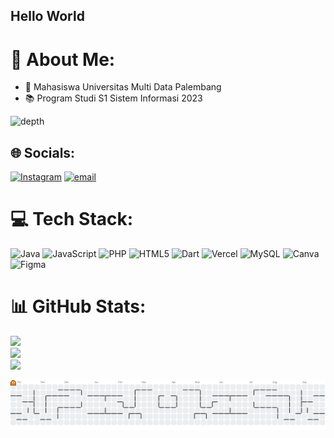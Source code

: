 ## Hello World

# 💫 About Me:
- 🏫 Mahasiswa Universitas Multi Data Palembang
- 📚  Program Studi S1 Sistem Informasi 2023

![depth](gif/depth.gif)


## 🌐 Socials:
[![Instagram](https://img.shields.io/badge/Instagram-%23E4405F.svg?logo=Instagram&logoColor=white)](https://instagram.com/rafael_eh_) [![email](https://img.shields.io/badge/Email-D14836?logo=gmail&logoColor=white)](mailto:rafaelebenhard38@gmail.com)

# 💻 Tech Stack:
![Java](https://img.shields.io/badge/java-%23ED8B00.svg?style=for-the-badge&logo=openjdk&logoColor=white) ![JavaScript](https://img.shields.io/badge/javascript-%23323330.svg?style=for-the-badge&logo=javascript&logoColor=%23F7DF1E) ![PHP](https://img.shields.io/badge/php-%23777BB4.svg?style=for-the-badge&logo=php&logoColor=white) ![HTML5](https://img.shields.io/badge/html5-%23E34F26.svg?style=for-the-badge&logo=html5&logoColor=white) ![Dart](https://img.shields.io/badge/dart-%230175C2.svg?style=for-the-badge&logo=dart&logoColor=white) ![Vercel](https://img.shields.io/badge/vercel-%23000000.svg?style=for-the-badge&logo=vercel&logoColor=white) ![MySQL](https://img.shields.io/badge/mysql-4479A1.svg?style=for-the-badge&logo=mysql&logoColor=white) ![Canva](https://img.shields.io/badge/Canva-%2300C4CC.svg?style=for-the-badge&logo=Canva&logoColor=white) ![Figma](https://img.shields.io/badge/figma-%23F24E1E.svg?style=for-the-badge&logo=figma&logoColor=white)
# 📊 GitHub Stats:
![](https://github-readme-stats.vercel.app/api?username=RafaelEbenHart&theme=dark&hide_border=false&include_all_commits=false&count_private=false)<br/>
![](https://nirzak-streak-stats.vercel.app/?user=RafaelEbenHart&theme=dark&hide_border=false)<br/>
![](https://github-readme-stats.vercel.app/api/top-langs/?username=RafaelEbenHart&theme=dark&hide_border=false&include_all_commits=false&count_private=false&layout=compact)

<picture>
  <source media="(prefers-color-scheme: dark)" srcset="https://raw.githubusercontent.com/RafaelEbenHart/RafaelEbenHart/output/pacman-contribution-graph-dark.svg">
  <source media="(prefers-color-scheme: light)" srcset="https://raw.githubusercontent.com/RafaelEbenHart/RafaelEbenHart/output/pacman-contribution-graph.svg">
  <img alt="pacman contribution graph" src="https://raw.githubusercontent.com/RafaelEbenHart/RafaelEbenHart/output/pacman-contribution-graph.svg">
</picture>

###